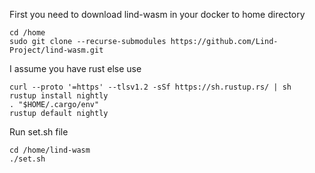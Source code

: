 First you need to download lind-wasm in your docker to home directory

```
cd /home
sudo git clone --recurse-submodules https://github.com/Lind-Project/lind-wasm.git
```

I assume you have rust else use
```
curl --proto '=https' --tlsv1.2 -sSf https://sh.rustup.rs/ | sh
rustup install nightly
. "$HOME/.cargo/env"
rustup default nightly
```

Run set.sh file
```
cd /home/lind-wasm
./set.sh
```

